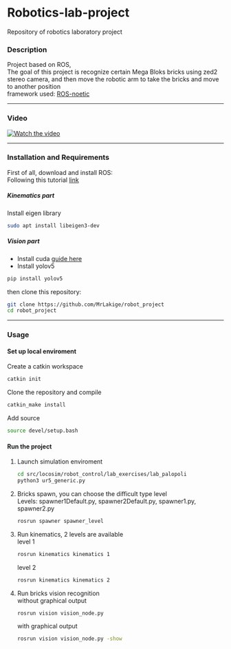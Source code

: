 # Robotics-lab-project

Repository of robotics laboratory project 

### Description
Project based on ROS, <br>
The goal of this project is recognize certain Mega Bloks bricks using zed2 stereo camera, and then move the robotic arm to take the bricks and move to another position<br>
framework used: [ROS-noetic](https://wiki.ros.org/noetic)
___
### Video

[![Watch the video](https://i3.ytimg.com/vi/kgfko_N8W6o/maxresdefault.jpg)](https://youtu.be/kgfko_N8W6o)
___
### Installation and Requirements <br>
First of all, download and install ROS: <br>
Following this tutorial [link](https://github.com/mfocchi/locosim) <br>
##### Kinematics part
Install eigen library
```bash
sudo apt install libeigen3-dev
```
##### Vision part
- Install cuda [guide here](https://docs.nvidia.com/cuda/cuda-installation-guide-linux/index.html)
- Install yolov5
```bash
pip install yolov5
```

then clone this repository:
```bash
git clone https://github.com/MrLakige/robot_project
cd robot_project
```
___
### Usage
#### Set up local enviroment
Create a catkin workspace 
```bash
catkin init
```
Clone the repository and compile
```bash
catkin_make install
```
Add source 
```bash
source devel/setup.bash
```
#### Run the project
1. Launch simulation enviroment
    ```bash
    cd src/locosim/robot_control/lab_exercises/lab_palopoli
    python3 ur5_generic.py
    ```
2. Bricks spawn, you can choose the difficult type level<br>
        Levels: spawner1Default.py, spawner2Default.py, spawner1.py, spawner2.py 
    ```bash
    rosrun spawner spawner_level
    ```
3. Run kinematics, 2 levels are available<br>
    level 1
    ```bash
    rosrun kinematics kinematics 1
    ```
    level 2
    ```bash
    rosrun kinematics kinematics 2
    ```
4. Run bricks vision recognition<br>
    without graphical output
    ```bash
    rosrun vision vision_node.py
    ```
    with graphical output
    ```bash
    rosrun vision vision_node.py -show
    ```
